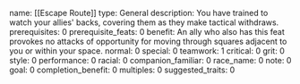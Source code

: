 name: [[Escape Route]]
type: General
description: You have trained to watch your allies' backs, covering them as they make tactical withdraws.
prerequisites: 0
prerequisite_feats: 0
benefit: An ally who also has this feat provokes no attacks of opportunity for moving through squares adjacent to you or within your space.
normal: 0
special: 0
teamwork: 1
critical: 0
grit: 0
style: 0
performance: 0
racial: 0
companion_familiar: 0
race_name: 0
note: 0
goal: 0
completion_benefit: 0
multiples: 0
suggested_traits: 0
